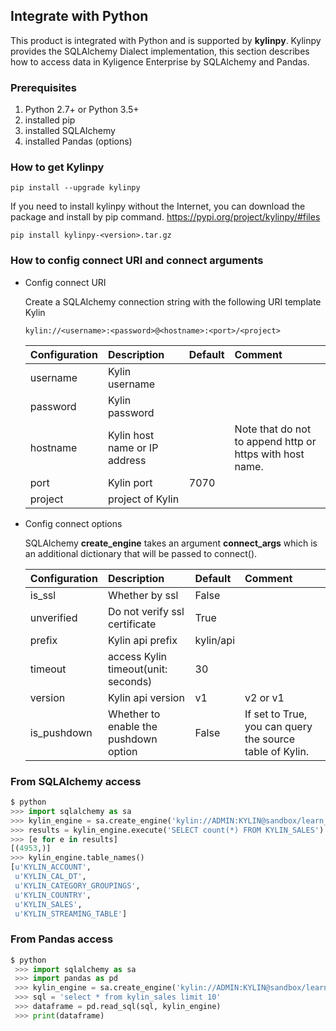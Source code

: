 ## Integrate with Python

This product is integrated with Python and is supported by **kylinpy**. Kylinpy provides the SQLAlchemy Dialect implementation, this section describes how to access data in Kyligence Enterprise by SQLAlchemy and Pandas.

### Prerequisites

1. Python 2.7+ or Python 3.5+
2. installed pip
3. installed SQLAlchemy
4. installed Pandas (options)

### How to get Kylinpy

```
pip install --upgrade kylinpy
```

If you need to install kylinpy without the Internet, you can download the package and install by pip command.
https://pypi.org/project/kylinpy/#files

```
pip install kylinpy-<version>.tar.gz
```

### How to config connect URI and connect arguments

- Config connect URI

  Create a SQLAlchemy connection string with the following URI template Kylin
  
  ```
  kylin://<username>:<password>@<hostname>:<port>/<project>
  ```
  
  |Configuration|Description|Default|Comment|
  | :------------| :------| :------| :------|
  |username|Kylin username|||
  |password|Kylin password|||
  |hostname|Kylin host name or IP address||Note that do not to append http or https with host name.|
  |port|Kylin port|7070||
  |project|project of Kylin|||

- Config connect options

  SQLAlchemy **create_engine** takes an argument **connect_args** which is an additional dictionary   that will be passed to connect().  
  
  |Configuration|Description|Default|Comment|
  | :------------| :------| :------| :------|
  |is_ssl|Whether by ssl|False||
  |unverified|Do not verify ssl certificate|True||
  |prefix|Kylin api prefix|kylin/api||
  |timeout|access Kylin timeout(unit: seconds)|30||
  |version|Kylin api version|v1| v2 or v1|
  |is_pushdown|Whether to enable the pushdown option|False|If set to True, you can query the source table of Kylin.|

### From SQLAlchemy access

```python
$ python
>>> import sqlalchemy as sa
>>> kylin_engine = sa.create_engine('kylin://ADMIN:KYLIN@sandbox/learn_kylin', connect_args={'timeout': 60})
>>> results = kylin_engine.execute('SELECT count(*) FROM KYLIN_SALES')
>>> [e for e in results]
[(4953,)]
>>> kylin_engine.table_names()
[u'KYLIN_ACCOUNT',
 u'KYLIN_CAL_DT',
 u'KYLIN_CATEGORY_GROUPINGS',
 u'KYLIN_COUNTRY',
 u'KYLIN_SALES',
 u'KYLIN_STREAMING_TABLE']
```

### From Pandas access

```python
$ python
 >>> import sqlalchemy as sa
 >>> import pandas as pd
 >>> kylin_engine = sa.create_engine('kylin://ADMIN:KYLIN@sandbox/learn_kylin', connect_args={'is_ssl': True, 'timeout': 60})
 >>> sql = 'select * from kylin_sales limit 10'
 >>> dataframe = pd.read_sql(sql, kylin_engine)
 >>> print(dataframe)
```

